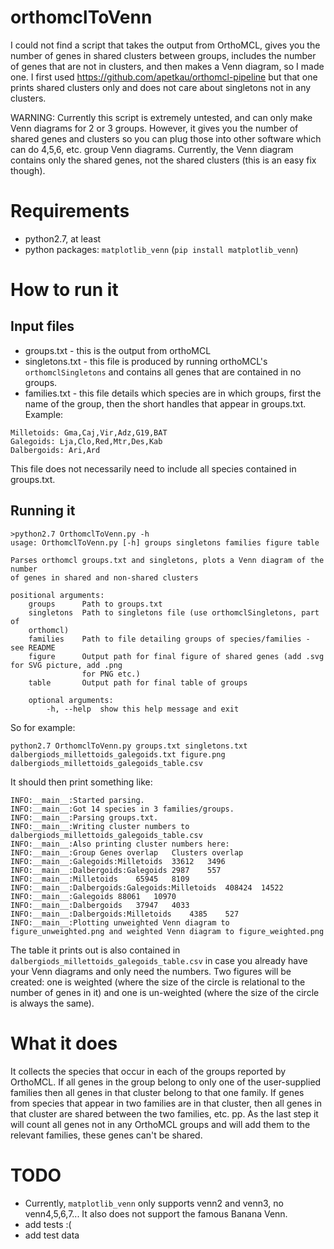 # orthomclToVenn

I could not find a script that takes the output from OrthoMCL, gives you the number of genes in shared clusters between groups, includes the number of genes that are not in clusters, and then makes a Venn diagram, so I made one. I first used https://github.com/apetkau/orthomcl-pipeline but that one prints shared clusters only and does not care about singletons not in any clusters.

WARNING: Currently this script is extremely untested, and can only make Venn diagrams for 2 or 3 groups. However, it gives you the number of shared genes and clusters so you can plug those into other software which can do 4,5,6, etc. group Venn diagrams.
Currently, the Venn diagram contains only the shared genes, not the shared clusters (this is an easy fix though).

# Requirements

- python2.7, at least
- python packages: `matplotlib_venn` (`pip install matplotlib_venn`)

# How to run it

## Input files

- groups.txt - this is the output from orthoMCL
- singletons.txt - this file is produced by running orthoMCL's `orthomclSingletons` and contains all genes that are contained in no groups.
- families.txt - this file details which species are in which groups, first the name of the group, then the short handles that appear in groups.txt. Example:

```
Milletoids: Gma,Caj,Vir,Adz,G19,BAT
Galegoids: Lja,Clo,Red,Mtr,Des,Kab
Dalbergoids: Ari,Ard
```

This file does not necessarily need to include all species contained in groups.txt.

## Running it

```
>python2.7 OrthomclToVenn.py -h
usage: OrthomclToVenn.py [-h] groups singletons families figure table

Parses orthomcl groups.txt and singletons, plots a Venn diagram of the number
of genes in shared and non-shared clusters

positional arguments:
    groups      Path to groups.txt
    singletons  Path to singletons file (use orthomclSingletons, part of
    orthomcl)
    families    Path to file detailing groups of species/families - see README
    figure      Output path for final figure of shared genes (add .svg for SVG picture, add .png
                for PNG etc.)
    table       Output path for final table of groups

    optional arguments:
        -h, --help  show this help message and exit
```

So for example:

    python2.7 OrthomclToVenn.py groups.txt singletons.txt dalbergiods_millettoids_galegoids.txt figure.png dalbergiods_millettoids_galegoids_table.csv

It should then print something like:

```
INFO:__main__:Started parsing.
INFO:__main__:Got 14 species in 3 families/groups.
INFO:__main__:Parsing groups.txt.
INFO:__main__:Writing cluster numbers to dalbergiods_millettoids_galegoids_table.csv
INFO:__main__:Also printing cluster numbers here:
INFO:__main__:Group	Genes overlap	Clusters overlap
INFO:__main__:Galegoids:Milletoids	33612	3496
INFO:__main__:Dalbergoids:Galegoids	2987	557
INFO:__main__:Milletoids	65945	8109
INFO:__main__:Dalbergoids:Galegoids:Milletoids	408424	14522
INFO:__main__:Galegoids	88061	10970
INFO:__main__:Dalbergoids	37947	4033
INFO:__main__:Dalbergoids:Milletoids	4385	527
INFO:__main__:Plotting unweighted Venn diagram to figure_unweighted.png and weighted Venn diagram to figure_weighted.png
```

The table it prints out is also contained in `dalbergiods_millettoids_galegoids_table.csv` in case you already have your Venn diagrams and only need the numbers. Two figures will be created: one is weighted (where the size of the circle is relational to the number of genes in it) and one is un-weighted (where the size of the circle is always the same).

# What it does

It collects the species that occur in each of the groups reported by OrthoMCL. If all genes in the group belong to only one of the user-supplied families then all genes in that cluster belong to that one family. If genes from species that appear in two families are in that cluster, then all genes in that cluster are shared between the two families, etc. pp. As the last step it will count all genes not in any OrthoMCL groups and will add them to the relevant families, these genes can't be shared.

# TODO

- Currently, `matplotlib_venn` only supports venn2 and venn3, no venn4,5,6,7... It also does not support the famous Banana Venn.
- add tests :(
- add test data
